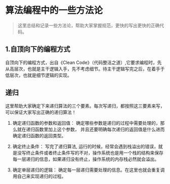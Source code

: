 # 算法编程中的一些方法论

> 这里总结和记录一些方法论，帮助大家掌握规范，更快的写出更快的正确代码。

## 1.自顶向下的编程方式

自顶向下的编程方式，出自《Clean Code》（代码整洁之道）,它要求编程时，先从高层次，也就是主干逻辑入手，先不考虑细节。待主干逻辑写完之后，在着手于低层次，也就是细节逻辑的实现。









## 递归


这里帮助大家确定下来递归算法的三个要素。每次写递归，都按照这三要素来写，可以保证大家写出正确的递归算法！

1. 确定递归函数的参数和返回值： 确定哪些参数是递归的过程中需要处理的，那么就在递归函数里加上这个参数， 并且还要明确每次递归的返回值是什么进而确定递归函数的返回类型。

2. 确定终止条件： 写完了递归算法, 运行的时候，经常会遇到栈溢出的错误，就是没写终止条件或者终止条件写的不对，操作系统也是用一个栈的结构来保存每一层递归的信息，如果递归没有终止，操作系统的内存栈必然就会溢出。

3. 确定单层递归的逻辑： 确定每一层递归需要处理的信息。在这里也就会重复调用自己来实现递归的过程。

